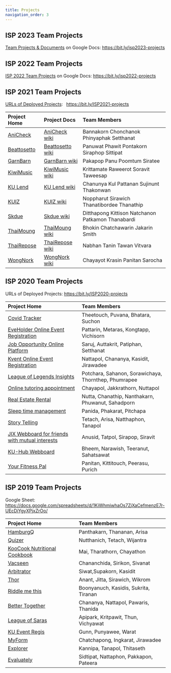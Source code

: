 ```yaml
---
title: Projects
navigation_order: 3
---
```


## ISP 2023 Team Projects

[Team Projects & Documents](https://bit.ly/isp2023-projects) on Google Docs: <https://bit.ly/isp2023-projects>

## ISP 2022 Team Projects

[ISP 2022 Team Projects](https://bit.ly/isp2022-projects) on Google Docs: <https://bit.ly/isp2022-projects>

## ISP 2021 Team Projects

[URLs of Deployed Projects](https://docs.google.com/spreadsheets/d/1lXzCIazaBSW-odog9lK-atoi80WIhqFKrsEpEc-0uIc/edit):&ensp; <https://bit.ly/ISP2021-projects> 

| Project Home   | Project Docs     | Team Members    |
|:---------------|:-----------------|:----------------|
| [AniCheck](https://github.com/Ing140943/anicheck) | [AniCheck wiki][] | Bannakorn  Chonchanok  Phinyaphak  Setthanat  |
| [Beattosetto](https://github.com/beattosetto/beattosetto) | [Beattosetto wiki][] | Panuwat  Phawit   Pontakorn  Siraphop   Sittipat|
| [GarnBarn](https://github.com/GarnBarn) | [GarnBarn wiki][] | Pakapop  Panu  Poomtum  Siratee  |
| [KiwiMusic](https://github.com/SoravitPete/KiwiMusic) | [KiwiMusic wiki][] | Krittamate  Raweerot  Soravit  Taweesap  |
| [KU Lend](https://github.com/ChanunyaO/KU-Lend.git) | [KU Lend wiki][] | Chanunya  Kul  Pattanan  Sujinunt  Thakonwan|
| [KUIZ](https://github.com/ParnThanatibordee/KUIZ) | [KUIZ wiki][] | Noppharut  Sirawich  Thanatibordee  Thanathip  |
| [Skdue](https://github.com/patkamon/skdue) | [Skdue wiki][] | Ditthapong  Kittison  Natchanon  Patkamon  Thanabardi|
| [ThaiMoung](https://github.com/Jakarin-Jojo/ThaiMoung) | [ThaiMoung wiki][] | Bhokin  Chatchawarin  Jakarin  Smith  |
| [ThaiRepose](https://github.com/ThaiRepose/thairepose) | [ThaiRepose wiki][] | Nabhan  Tanin  Tawan  Vitvara  |
| [WongNork](https://github.com/WongNork/wongnork) | [WongNork wiki][] | Chayayot  Krasin  Panitan  Sarocha  |

[AniCheck wiki]: https://github.com/Ing140943/anicheck/wiki
[Beattosetto wiki]: https://github.com/beattosetto/beattosetto/wiki
[GarnBarn wiki]: https://garnbarn.github.io/garnbarn-frontend/
[KiwiMusic wiki]: https://github.com/SoravitPete/KiwiMusic/wiki
[KU Lend wiki]: https://github.com/ChanunyaO/KU-Lend/wiki
[KUIZ wiki]: https://github.com/ParnThanatibordee/KUIZ/wiki
[SKdue wiki]: https://github.com/patkamon/skdue/wiki
[ThaiMoung wiki]: https://github.com/Jakarin-Jojo/ThaiMoung/wiki
[ThaiRepose wiki]: https://github.com/ThaiRepose/thairepose/wiki
[Wongnork wiki]: https://github.com/WongNork/wongnork/wiki


## ISP 2020 Team Projects

URLs of Deployed Projects: <https://bit.ly/ISP2020-projects>

| Project Home | Team Members   | 
|:-------------|:---------------|
| [Covid Tracker](https://github.com/lisbono2001/Covid19-Tracker) | Theetouch, Puvana, Bhatara, Suchon  |
| [EveHolder Online Event Registration](https://github.com/EveGroup/EveHolder) | Pattarin, Metaras, Kongtapp, Vichisorn |
| [Job Opportunity Online Platform](https://github.com/Jomsaruj/DEK-COM) | Saruj, Auttakrit, Patiphan, Setthanat |
| [Kvent Online Event Registration](https://github.com/bleachjade/Kvent) | Nattapol, Chananya, Kasidit, Jirawadee |
| [League of Legends Insights](https://github.com/Sahanon-P/Noxus-Project) | Potchara, Sahanon, Sorawichaya, Thornthep, Phumrapee |
| [Online tutoring appointment](https://github.com/Bouncyyahomie/TEWMA-project) | Chayapol, Jakkrathorn, Nuttapol |
| [Real Estate Rental](https://github.com/ZEZAY/real-estate-rental) | Nutta, Chanathip, Nanthakarn, Phuwanut, Sahadporn  |
| [Sleep time management](https://github.com/PitchapaSaelim/Have-A-Night-Day) | Panida, Phakarat, Pitchapa  |
| [Story Telling](https://github.com/kidstylex/TELLING) | Tetach, Arisa, Natthaphon, Tanapol |
| [JIX Webboard for friends with mutual interests](https://github.com/jix-666/jix) | Anusid, Tatpol, Sirapop, Siravit |
| [KU-Hub Webboard](https://github.com/NarawishS/ku-hub) | Bheem, Narawish, Teeranut, Sahatsawat |
| [Your Fitness Pal](https://github.com/kinkinkinxd/YourFitnessPal) | Panitan, Kittitouch, Peerasu, Purich |

## ISP 2019 Team Projects

Google Sheet: <https://docs.google.com/spreadsheets/d/1KiWhmiwhaOs7ZjXaCefmenzE7r-UEcDiYgyXPjxZrOo/>

| Project Home | Team Members   | 
|:-------------|:---------------|
| [HamburgQ](https://github.com/kidstylex/HamburgQ) | Panthakarn, Thananan, Arisa |
| [Quizer](https://github.com/NutthanichN/Quizer) | Nutthanich, Tetach, Wijantra |
| [KooCook Nutritional Cookbook](https://github.com/KooCook/koocook-dj/tree/dev) | Mai, Tharathorn, Chayathon  |
| [Vacseen](https://github.com/llleyelll/vacseen) | Chananchida, Sirikon, Sivanat |
| [Arbitrator](https://github.com/Winternight9/Arbitrator/tree/develop) | Siwat,Supakorn, Kasidit |
| [Thor](https://github.com/magmagcup/Thor/tree/develop) | Anant, Jitta, Sirawich, Wikrom |
| [Riddle me this](https://github.com/KasidisGit/riddle-me-this) | Boonyanuch, Kasidis, Sukrita, Tiranan |
| [Better Together](https://github.com/bameethanida/BetterTogether) | Chananya, Nattapol, Pawaris, Thanida |
| [League of Saras](https://github.com/Klan300/league_of_saras) | Apipark, Kritpawit, Thun, Vichyawat |
| [KU Event Regis](https://github.com/PunyaweeSrithongkerd/KU-Event-Regis) | Gunn, Punyawee, Warat |
| [MyForm](https://github.com/ChatchapongC/myform) | Chatchapong, Ingkarat, Jirawadee |
| [Explorer](https://github.com/firstknp/Explorer) | Kannipa, Tanapol, Thitaseth |
| [Evaluately](https://github.com/mmookptr/evaluately) | Sidtipat, Nattaphon, Pakkapon, Pateera |


[HamburgQ]: https://github.com/kidstylex/HamburgQ
[Quizer]: https://github.com/NutthanichN/Quizer
[KooCook]: https://github.com/KooCook/koocook-dj/tree/dev
[Vacseen]: https://github.com/llleyelll/vacseen
[Arbitrator]: https://github.com/Winternight9/Arbitrator/tree/develop
[Thor]: https://github.com/magmagcup/Thor/tree/develop
[Riddle-me-this]: https://github.com/KasidisGit/riddle-me-this
[BetterTogether]: https://github.com/bameethanida/BetterTogether
[League-of-Saras]: https://github.com/Klan300/league_of_saras
[KU-Event-Regis]: https://github.com/PunyaweeSrithongkerd/KU-Event-Regis
[MyForm]: https://github.com/ChatchapongC/myform
[Explorer]: https://github.com/firstknp/Explorer
[Evaluately]: https://github.com/mmookptr/evaluately
